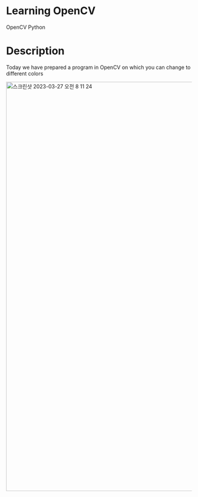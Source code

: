 # Learning OpenCV
OpenCV Python
# Description
Today we have prepared a program in OpenCV on which you can change to different colors

<img width="1112" alt="스크린샷 2023-03-27 오전 8 11 24" src="https://user-images.githubusercontent.com/119654152/227983422-bcff60a2-41d7-43cd-a980-f95b71f3ea39.png">
